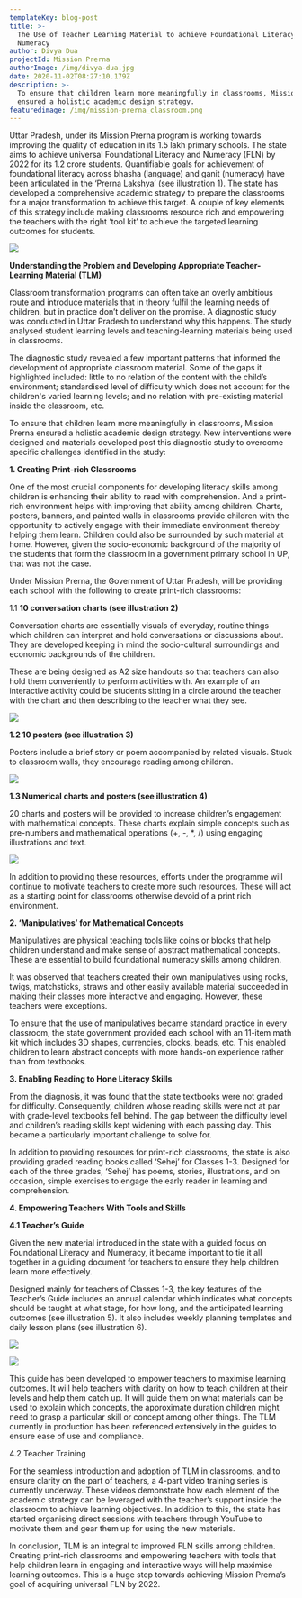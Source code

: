 ```yaml
---
templateKey: blog-post
title: >-
  The Use of Teacher Learning Material to achieve Foundational Literacy and
  Numeracy
author: Divya Dua
projectId: Mission Prerna
authorImage: /img/divya-dua.jpg
date: 2020-11-02T08:27:10.179Z
description: >-
  To ensure that children learn more meaningfully in classrooms, Mission Prerna
  ensured a holistic academic design strategy.
featuredimage: /img/mission-prerna_classroom.png
---
```

Uttar Pradesh, under its Mission Prerna program is working towards improving the quality of education in its 1.5 lakh primary schools. The state aims to achieve universal Foundational Literacy and Numeracy (FLN) by 2022 for its 1.2 crore students. Quantifiable goals for achievement of foundational literacy across bhasha (language) and ganit (numeracy) have been articulated in the ‘Prerna Lakshya’ (see illustration 1). The state has developed a comprehensive academic strategy to prepare the classrooms for a major transformation to achieve this target. A couple of key elements of this strategy include making classrooms resource rich and empowering the teachers with the right ‘tool kit’ to achieve the targeted learning outcomes for students.

![](/img/prerna-lakshya_edited.png.jpg)



**Understanding the Problem and Developing Appropriate Teacher-Learning Material (TLM)**

Classroom transformation programs can often take an overly ambitious route and introduce materials that in theory fulfil the learning needs of children, but in practice don’t deliver on the promise. A diagnostic study was conducted in Uttar Pradesh to understand why this happens. The study analysed student learning levels and teaching-learning materials being used in classrooms.



The diagnostic study revealed a few important patterns that informed the development of appropriate classroom material. Some of the gaps it highlighted included: little to no relation of the content with the child’s environment; standardised level of difficulty which does not account for the children's varied learning levels; and no relation with pre-existing material inside the classroom, etc.



To ensure that children learn more meaningfully in classrooms, Mission Prerna ensured a holistic academic design strategy. New interventions were designed and materials developed post this diagnostic study to overcome specific challenges identified in the study:

**1. Creating Print-rich Classrooms**

One of the most crucial components for developing literacy skills among children is enhancing their ability to read with comprehension. And a print-rich environment helps with improving that ability among children. Charts, posters, banners, and painted walls in classrooms provide children with the opportunity to actively engage with their immediate environment thereby helping them learn. Children could also be surrounded by such material at home. However, given the socio-economic background of the majority of the students that form the classroom in a government primary school in UP, that was not the case.

Under Mission Prerna, the Government of Uttar Pradesh, will be providing each school with the following to create print-rich classrooms:

1.1 **10 conversation charts (see illustration 2)**

Conversation charts are essentially visuals of everyday, routine things which children can interpret and hold conversations or discussions about. They are developed keeping in mind the socio-cultural surroundings and economic backgrounds of the children.

These are being designed as A2 size handouts so that teachers can also hold them conveniently to perform activities with. An example of an interactive activity could be students sitting in a circle around the teacher with the chart and then describing to the teacher what they see.

![](/img/screenshot-2020-11-02-140602.jpg)





**1.2 10 posters (see illustration 3)**

Posters include a brief story or poem accompanied by related visuals. Stuck to classroom walls, they encourage reading among children.



![](/img/illustration-3.jpg)

**1.3 Numerical charts and posters (see illustration 4)**

20 charts and posters will be provided to increase children’s engagement with mathematical concepts. These charts explain simple concepts such as pre-numbers and mathematical operations (+, -, *, /) using engaging illustrations and text.

![](/img/illustration-4.jpg)

In addition to providing these resources, efforts under the programme will continue to motivate teachers to create more such resources. These will act as a starting point for classrooms otherwise devoid of a print rich environment.

**2. ‘Manipulatives’ for Mathematical Concepts**

Manipulatives are physical teaching tools like coins or blocks that help children understand and make sense of abstract mathematical concepts. These are essential to build foundational numeracy skills among children.

It was observed that teachers created their own manipulatives using rocks, twigs, matchsticks, straws and other easily available material succeeded in making their classes more interactive and engaging. However, these teachers were exceptions.

To ensure that the use of manipulatives became standard practice in every classroom, the state government provided each school with an 11-item math kit which includes 3D shapes, currencies, clocks, beads, etc. This enabled children to learn abstract concepts with more hands-on experience rather than from textbooks.

**3. Enabling Reading to Hone Literacy Skills**

From the diagnosis, it was found that the state textbooks were not graded for difficulty. Consequently, children whose reading skills were not at par with grade-level textbooks fell behind. The gap between the difficulty level and children’s reading skills kept widening with each passing day. This became a particularly important challenge to solve for.

In addition to providing resources for print-rich classrooms, the state is also providing graded reading books called ‘Sehej’ for Classes 1-3. Designed for each of the three grades, ‘Sehej’ has poems, stories, illustrations, and on occasion, simple exercises to engage the early reader in learning and comprehension.

**4. Empowering Teachers With Tools and Skills**

**4.1 Teacher’s Guide**

Given the new material introduced in the state with a guided focus on Foundational Literacy and Numeracy, it became important to tie it all together in a guiding document for teachers to ensure they help children learn more effectively.

Designed mainly for teachers of Classes 1-3, the key features of the Teacher’s Guide includes an annual calendar which indicates what concepts should be taught at what stage, for how long, and the anticipated learning outcomes (see illustration 5). It also includes weekly planning templates and daily lesson plans (see illustration 6).

![](/img/illustration-5.jpg)

![](/img/illustration-6.jpg)

This guide has been developed to empower teachers to maximise learning outcomes. It will help teachers with clarity on how to teach children at their levels and help them catch up. It will guide them on what materials can be used to explain which concepts, the approximate duration children might need to grasp a particular skill or concept among other things. The TLM currently in production has been referenced extensively in the guides to ensure ease of use and compliance.

4.2 Teacher Training

For the seamless introduction and adoption of TLM in classrooms, and to ensure clarity on the part of teachers, a 4-part video training series is currently underway. These videos demonstrate how each element of the academic strategy can be leveraged with the teacher’s support inside the classroom to achieve learning objectives. In addition to this, the state has started organising direct sessions with teachers through YouTube to motivate them and gear them up for using the new materials.



In conclusion, TLM is an integral to improved FLN skills among children. Creating print-rich classrooms and empowering teachers with tools that help children learn in engaging and interactive ways will help maximise learning outcomes. This is a huge step towards achieving Mission Prerna’s goal of acquiring universal FLN by 2022.
